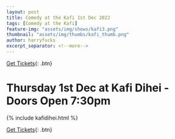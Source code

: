 ```yaml
---
layout: post
title: Comedy at the Kafi 1st Dec 2022
tags: [Comedy at the Kafi]
feature-img: "assets/img/shows/kafi3.png"
thumbnail: "assets/img/thumbs/kafi_thumb.png"
author: harryfucks
excerpt_separator: <!--more-->
---
```


[Get Tickets](https://bit.ly/iyf011222w){: .btn}

# Thursday 1st Dec at Kafi Dihei - Doors Open 7:30pm

{% include kafidihei.html %}

[Get Tickets](https://bit.ly/iyf011222w){: .btn}
